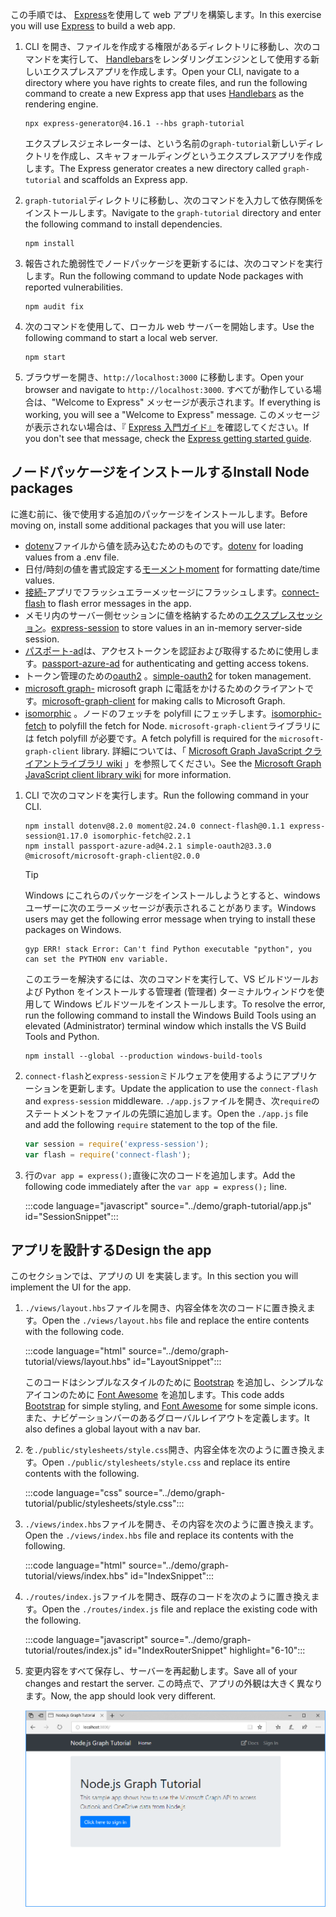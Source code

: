 <!-- markdownlint-disable MD002 MD041 -->

<span data-ttu-id="7f4ce-101">この手順では、 [Express](http://expressjs.com/)を使用して web アプリを構築します。</span><span class="sxs-lookup"><span data-stu-id="7f4ce-101">In this exercise you will use [Express](http://expressjs.com/) to build a web app.</span></span>

1. <span data-ttu-id="7f4ce-102">CLI を開き、ファイルを作成する権限があるディレクトリに移動し、次のコマンドを実行して、 [Handlebars](http://handlebarsjs.com/)をレンダリングエンジンとして使用する新しいエクスプレスアプリを作成します。</span><span class="sxs-lookup"><span data-stu-id="7f4ce-102">Open your CLI, navigate to a directory where you have rights to create files, and run the following command to create a new Express app that uses [Handlebars](http://handlebarsjs.com/) as the rendering engine.</span></span>

    ```Shell
    npx express-generator@4.16.1 --hbs graph-tutorial
    ```

    <span data-ttu-id="7f4ce-103">エクスプレスジェネレーターは、という名前の`graph-tutorial`新しいディレクトリを作成し、スキャフォールディングというエクスプレスアプリを作成します。</span><span class="sxs-lookup"><span data-stu-id="7f4ce-103">The Express generator creates a new directory called `graph-tutorial` and scaffolds an Express app.</span></span>

1. <span data-ttu-id="7f4ce-104">`graph-tutorial`ディレクトリに移動し、次のコマンドを入力して依存関係をインストールします。</span><span class="sxs-lookup"><span data-stu-id="7f4ce-104">Navigate to the `graph-tutorial` directory and enter the following command to install dependencies.</span></span>

    ```Shell
    npm install
    ```

1. <span data-ttu-id="7f4ce-105">報告された脆弱性でノードパッケージを更新するには、次のコマンドを実行します。</span><span class="sxs-lookup"><span data-stu-id="7f4ce-105">Run the following command to update Node packages with reported vulnerabilities.</span></span>

    ```Shell
    npm audit fix
    ```

1. <span data-ttu-id="7f4ce-106">次のコマンドを使用して、ローカル web サーバーを開始します。</span><span class="sxs-lookup"><span data-stu-id="7f4ce-106">Use the following command to start a local web server.</span></span>

    ```Shell
    npm start
    ```

1. <span data-ttu-id="7f4ce-107">ブラウザーを開き、`http://localhost:3000` に移動します。</span><span class="sxs-lookup"><span data-stu-id="7f4ce-107">Open your browser and navigate to `http://localhost:3000`.</span></span> <span data-ttu-id="7f4ce-108">すべてが動作している場合は、"Welcome to Express" メッセージが表示されます。</span><span class="sxs-lookup"><span data-stu-id="7f4ce-108">If everything is working, you will see a "Welcome to Express" message.</span></span> <span data-ttu-id="7f4ce-109">このメッセージが表示されない場合は、『 [Express 入門ガイド』](http://expressjs.com/starter/generator.html)を確認してください。</span><span class="sxs-lookup"><span data-stu-id="7f4ce-109">If you don't see that message, check the [Express getting started guide](http://expressjs.com/starter/generator.html).</span></span>

## <a name="install-node-packages"></a><span data-ttu-id="7f4ce-110">ノードパッケージをインストールする</span><span class="sxs-lookup"><span data-stu-id="7f4ce-110">Install Node packages</span></span>

<span data-ttu-id="7f4ce-111">に進む前に、後で使用する追加のパッケージをインストールします。</span><span class="sxs-lookup"><span data-stu-id="7f4ce-111">Before moving on, install some additional packages that you will use later:</span></span>

- <span data-ttu-id="7f4ce-112">[dotenv](https://github.com/motdotla/dotenv)ファイルから値を読み込むためのものです。</span><span class="sxs-lookup"><span data-stu-id="7f4ce-112">[dotenv](https://github.com/motdotla/dotenv) for loading values from a .env file.</span></span>
- <span data-ttu-id="7f4ce-113">日付/時刻の値を書式設定する[モーメント](https://github.com/moment/moment/)</span><span class="sxs-lookup"><span data-stu-id="7f4ce-113">[moment](https://github.com/moment/moment/) for formatting date/time values.</span></span>
- <span data-ttu-id="7f4ce-114">[接続-](https://github.com/jaredhanson/connect-flash)アプリでフラッシュエラーメッセージにフラッシュします。</span><span class="sxs-lookup"><span data-stu-id="7f4ce-114">[connect-flash](https://github.com/jaredhanson/connect-flash) to flash error messages in the app.</span></span>
- <span data-ttu-id="7f4ce-115">メモリ内のサーバー側セッションに値を格納するための[エクスプレスセッション](https://github.com/expressjs/session)。</span><span class="sxs-lookup"><span data-stu-id="7f4ce-115">[express-session](https://github.com/expressjs/session) to store values in an in-memory server-side session.</span></span>
- <span data-ttu-id="7f4ce-116">[パスポート-ad](https://github.com/AzureAD/passport-azure-ad)は、アクセストークンを認証および取得するために使用します。</span><span class="sxs-lookup"><span data-stu-id="7f4ce-116">[passport-azure-ad](https://github.com/AzureAD/passport-azure-ad) for authenticating and getting access tokens.</span></span>
- <span data-ttu-id="7f4ce-117">トークン管理のための[oauth2](https://github.com/lelylan/simple-oauth2) 。</span><span class="sxs-lookup"><span data-stu-id="7f4ce-117">[simple-oauth2](https://github.com/lelylan/simple-oauth2) for token management.</span></span>
- <span data-ttu-id="7f4ce-118">[microsoft graph-](https://github.com/microsoftgraph/msgraph-sdk-javascript) microsoft graph に電話をかけるためのクライアントです。</span><span class="sxs-lookup"><span data-stu-id="7f4ce-118">[microsoft-graph-client](https://github.com/microsoftgraph/msgraph-sdk-javascript) for making calls to Microsoft Graph.</span></span>
- <span data-ttu-id="7f4ce-119">[isomorphic](https://github.com/matthew-andrews/isomorphic-fetch) 。ノードのフェッチを polyfill にフェッチします。</span><span class="sxs-lookup"><span data-stu-id="7f4ce-119">[isomorphic-fetch](https://github.com/matthew-andrews/isomorphic-fetch) to polyfill the fetch for Node.</span></span> <span data-ttu-id="7f4ce-120">`microsoft-graph-client`ライブラリには fetch polyfill が必要です。</span><span class="sxs-lookup"><span data-stu-id="7f4ce-120">A fetch polyfill is required for the `microsoft-graph-client` library.</span></span> <span data-ttu-id="7f4ce-121">詳細については、「 [Microsoft Graph JavaScript クライアントライブラリ wiki](https://github.com/microsoftgraph/msgraph-sdk-javascript/wiki/Migration-from-1.x.x-to-2.x.x#polyfill-only-when-required) 」を参照してください。</span><span class="sxs-lookup"><span data-stu-id="7f4ce-121">See the [Microsoft Graph JavaScript client library wiki](https://github.com/microsoftgraph/msgraph-sdk-javascript/wiki/Migration-from-1.x.x-to-2.x.x#polyfill-only-when-required) for more information.</span></span>

1. <span data-ttu-id="7f4ce-122">CLI で次のコマンドを実行します。</span><span class="sxs-lookup"><span data-stu-id="7f4ce-122">Run the following command in your CLI.</span></span>

    ```Shell
    npm install dotenv@8.2.0 moment@2.24.0 connect-flash@0.1.1 express-session@1.17.0 isomorphic-fetch@2.2.1
    npm install passport-azure-ad@4.2.1 simple-oauth2@3.3.0 @microsoft/microsoft-graph-client@2.0.0
    ```

    > [!TIP]
    > <span data-ttu-id="7f4ce-123">Windows にこれらのパッケージをインストールしようとすると、windows ユーザーに次のエラーメッセージが表示されることがあります。</span><span class="sxs-lookup"><span data-stu-id="7f4ce-123">Windows users may get the following error message when trying to install these packages on Windows.</span></span>
    >
    > ```Shell
    > gyp ERR! stack Error: Can't find Python executable "python", you can set the PYTHON env variable.
    > ```
    >
    > <span data-ttu-id="7f4ce-124">このエラーを解決するには、次のコマンドを実行して、VS ビルドツールおよび Python をインストールする管理者 (管理者) ターミナルウィンドウを使用して Windows ビルドツールをインストールします。</span><span class="sxs-lookup"><span data-stu-id="7f4ce-124">To resolve the error, run the following command to install the Windows Build Tools using an elevated (Administrator) terminal window which installs the VS Build Tools and Python.</span></span>
    >
    > ```Shell
    > npm install --global --production windows-build-tools
    > ```

1. <span data-ttu-id="7f4ce-125">`connect-flash`と`express-session`ミドルウェアを使用するようにアプリケーションを更新します。</span><span class="sxs-lookup"><span data-stu-id="7f4ce-125">Update the application to use the `connect-flash` and `express-session` middleware.</span></span> <span data-ttu-id="7f4ce-126">`./app.js`ファイルを開き、次`require`のステートメントをファイルの先頭に追加します。</span><span class="sxs-lookup"><span data-stu-id="7f4ce-126">Open the `./app.js` file and add the following `require` statement to the top of the file.</span></span>

    ```javascript
    var session = require('express-session');
    var flash = require('connect-flash');
    ```

1. <span data-ttu-id="7f4ce-127">行の`var app = express();`直後に次のコードを追加します。</span><span class="sxs-lookup"><span data-stu-id="7f4ce-127">Add the following code immediately after the `var app = express();` line.</span></span>

    :::code language="javascript" source="../demo/graph-tutorial/app.js" id="SessionSnippet":::

## <a name="design-the-app"></a><span data-ttu-id="7f4ce-128">アプリを設計する</span><span class="sxs-lookup"><span data-stu-id="7f4ce-128">Design the app</span></span>

<span data-ttu-id="7f4ce-129">このセクションでは、アプリの UI を実装します。</span><span class="sxs-lookup"><span data-stu-id="7f4ce-129">In this section you will implement the UI for the app.</span></span>

1. <span data-ttu-id="7f4ce-130">`./views/layout.hbs`ファイルを開き、内容全体を次のコードに置き換えます。</span><span class="sxs-lookup"><span data-stu-id="7f4ce-130">Open the `./views/layout.hbs` file and replace the entire contents with the following code.</span></span>

    :::code language="html" source="../demo/graph-tutorial/views/layout.hbs" id="LayoutSnippet":::

    <span data-ttu-id="7f4ce-131">このコードはシンプルなスタイルのために [Bootstrap](http://getbootstrap.com/) を追加し、シンプルなアイコンのために [Font Awesome](https://fontawesome.com/) を追加します。</span><span class="sxs-lookup"><span data-stu-id="7f4ce-131">This code adds [Bootstrap](http://getbootstrap.com/) for simple styling, and [Font Awesome](https://fontawesome.com/) for some simple icons.</span></span> <span data-ttu-id="7f4ce-132">また、ナビゲーションバーのあるグローバルレイアウトを定義します。</span><span class="sxs-lookup"><span data-stu-id="7f4ce-132">It also defines a global layout with a nav bar.</span></span>

1. <span data-ttu-id="7f4ce-133">を`./public/stylesheets/style.css`開き、内容全体を次のように置き換えます。</span><span class="sxs-lookup"><span data-stu-id="7f4ce-133">Open `./public/stylesheets/style.css` and replace its entire contents with the following.</span></span>

    :::code language="css" source="../demo/graph-tutorial/public/stylesheets/style.css":::

1. <span data-ttu-id="7f4ce-134">`./views/index.hbs`ファイルを開き、その内容を次のように置き換えます。</span><span class="sxs-lookup"><span data-stu-id="7f4ce-134">Open the `./views/index.hbs` file and replace its contents with the following.</span></span>

    :::code language="html" source="../demo/graph-tutorial/views/index.hbs" id="IndexSnippet":::

1. <span data-ttu-id="7f4ce-135">`./routes/index.js`ファイルを開き、既存のコードを次のように置き換えます。</span><span class="sxs-lookup"><span data-stu-id="7f4ce-135">Open the `./routes/index.js` file and replace the existing code with the following.</span></span>

    :::code language="javascript" source="../demo/graph-tutorial/routes/index.js" id="IndexRouterSnippet" highlight="6-10":::

1. <span data-ttu-id="7f4ce-136">変更内容をすべて保存し、サーバーを再起動します。</span><span class="sxs-lookup"><span data-stu-id="7f4ce-136">Save all of your changes and restart the server.</span></span> <span data-ttu-id="7f4ce-137">この時点で、アプリの外観は大きく異なります。</span><span class="sxs-lookup"><span data-stu-id="7f4ce-137">Now, the app should look very different.</span></span>

    ![デザインが変更されたホーム ページのスクリーンショット](./images/create-app-01.png)
